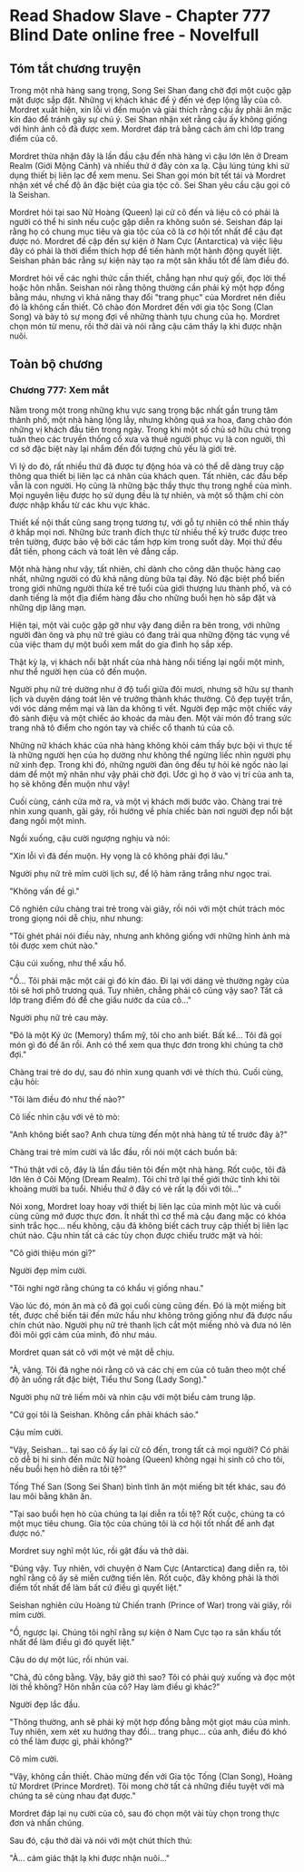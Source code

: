 # Read Shadow Slave - Chapter 777 Blind Date online free - Novelfull

## Tóm tắt chương truyện

Trong một nhà hàng sang trọng, Song Sei Shan đang chờ đợi một cuộc gặp mặt được sắp đặt. Những vị khách khác để ý đến vẻ đẹp lộng lẫy của cô. Mordret xuất hiện, xin lỗi vì đến muộn và giải thích rằng cậu ấy phải ăn mặc kín đáo để tránh gây sự chú ý. Sei Shan nhận xét rằng cậu ấy không giống với hình ảnh cô đã được xem. Mordret đáp trả bằng cách ám chỉ lớp trang điểm của cô.

Mordret thừa nhận đây là lần đầu cậu đến nhà hàng vì cậu lớn lên ở Dream Realm (Giới Mộng Cảnh) và nhiều thứ ở đây còn xa lạ. Cậu lúng túng khi sử dụng thiết bị liên lạc để xem menu. Sei Shan gọi món bít tết tái và Mordret nhận xét về chế độ ăn đặc biệt của gia tộc cô. Sei Shan yêu cầu cậu gọi cô là Seishan.

Mordret hỏi tại sao Nữ Hoàng (Queen) lại cử cô đến và liệu cô có phải là người có thể hi sinh nếu cuộc gặp diễn ra không suôn sẻ. Seishan đáp lại rằng họ có chung mục tiêu và gia tộc của cô là cơ hội tốt nhất để cậu đạt được nó. Mordret đề cập đến sự kiện ở Nam Cực (Antarctica) và việc liệu đây có phải là thời điểm thích hợp để tiến hành một hành động quyết liệt. Seishan phản bác rằng sự kiện này tạo ra một sân khấu tốt để làm điều đó.

Mordret hỏi về các nghi thức cần thiết, chẳng hạn như quỳ gối, đọc lời thề hoặc hôn nhẫn. Seishan nói rằng thông thường cần phải ký một hợp đồng bằng máu, nhưng vì khả năng thay đổi "trang phục" của Mordret nên điều đó là không cần thiết. Cô chào đón Mordret đến với gia tộc Song (Clan Song) và bày tỏ sự mong đợi về những thành tựu chung của họ. Mordret chọn món từ menu, rồi thở dài và nói rằng cậu cảm thấy lạ khi được nhận nuôi.

## Toàn bộ chương

### Chương 777: Xem mắt

Nằm trong một trong những khu vực sang trọng bậc nhất gần trung tâm thành phố, một nhà hàng lộng lẫy, nhưng không quá xa hoa, đang chào đón những vị khách đầu tiên trong ngày. Trong khi một số chủ sở hữu chú trọng tuân theo các truyền thống cổ xưa và thuê người phục vụ là con người, thì cơ sở đặc biệt này lại nhắm đến đối tượng chủ yếu là giới trẻ.

Vì lý do đó, rất nhiều thứ đã được tự động hóa và có thể dễ dàng truy cập thông qua thiết bị liên lạc cá nhân của khách quen. Tất nhiên, các đầu bếp vẫn là con người. Họ cũng là những bậc thầy thực thụ trong nghề của mình. Mọi nguyên liệu được họ sử dụng đều là tự nhiên, và một số thậm chí còn được nhập khẩu từ các khu vực khác.

Thiết kế nội thất cũng sang trọng tương tự, với gỗ tự nhiên có thể nhìn thấy ở khắp mọi nơi. Những bức tranh đích thực từ nhiều thế kỷ trước được treo trên tường, được bảo vệ bởi các tấm hợp kim trong suốt dày. Mọi thứ đều đắt tiền, phong cách và toát lên vẻ đẳng cấp.

Một nhà hàng như vậy, tất nhiên, chỉ dành cho công dân thuộc hàng cao nhất, những người có đủ khả năng dùng bữa tại đây. Nó đặc biệt phổ biến trong giới những người thừa kế trẻ tuổi của giới thượng lưu thành phố, và có danh tiếng là một địa điểm hàng đầu cho những buổi hẹn hò sắp đặt và những dịp lãng mạn.

Hiện tại, một vài cuộc gặp gỡ như vậy đang diễn ra bên trong, với những người đàn ông và phụ nữ trẻ giàu có đang trải qua những động tác vụng về của việc tham dự một buổi xem mắt do gia đình họ sắp xếp.

Thật kỳ lạ, vị khách nổi bật nhất của nhà hàng nổi tiếng lại ngồi một mình, như thể người hẹn của cô đến muộn.

Người phụ nữ trẻ dường như ở độ tuổi giữa đôi mươi, nhưng sở hữu sự thanh lịch và duyên dáng toát lên vẻ trưởng thành khác thường. Cô đẹp tuyệt trần, với vóc dáng mềm mại và làn da không tì vết. Người đẹp mặc một chiếc váy đỏ sành điệu và một chiếc áo khoác da màu đen. Một vài món đồ trang sức trang nhã tô điểm cho ngón tay và chiếc cổ thanh tú của cô.

Những nữ khách khác của nhà hàng không khỏi cảm thấy bực bội vì thực tế là những người hẹn của họ dường như không thể ngừng liếc nhìn người phụ nữ xinh đẹp. Trong khi đó, những người đàn ông đều tự hỏi kẻ ngốc nào lại dám để một mỹ nhân như vậy phải chờ đợi. Ước gì họ ở vào vị trí của anh ta, họ sẽ không đến muộn như vậy!

Cuối cùng, cánh cửa mở ra, và một vị khách mới bước vào. Chàng trai trẻ nhìn xung quanh, gãi gáy, rồi hướng về phía chiếc bàn nơi người đẹp nổi bật đang ngồi một mình.

Ngồi xuống, cậu cười ngượng nghịu và nói:

"Xin lỗi vì đã đến muộn. Hy vọng là cô không phải đợi lâu."

Người phụ nữ trẻ mỉm cười lịch sự, để lộ hàm răng trắng như ngọc trai.

"Không vấn đề gì."

Cô nghiên cứu chàng trai trẻ trong vài giây, rồi nói với một chút trách móc trong giọng nói dễ chịu, như nhung:

"Tôi ghét phải nói điều này, nhưng anh không giống với những hình ảnh mà tôi được xem chút nào."

Cậu cúi xuống, như thể xấu hổ.

"Ồ... Tôi phải mặc một cái gì đó kín đáo. Đi lại với dáng vẻ thường ngày của tôi sẽ hơi phô trương quá. Tuy nhiên, chẳng phải cô cũng vậy sao? Tất cả lớp trang điểm đó để che giấu nước da của cô..."

Người phụ nữ trẻ cau mày.

"Đó là một Ký ức (Memory) thẩm mỹ, tôi cho anh biết. Bất kể... Tôi đã gọi món gì đó để ăn rồi. Anh có thể xem qua thực đơn trong khi chúng ta chờ đợi."

Chàng trai trẻ do dự, sau đó nhìn xung quanh với vẻ thích thú. Cuối cùng, cậu hỏi:

"Tôi làm điều đó như thế nào?"

Cô liếc nhìn cậu với vẻ tò mò:

"Anh không biết sao? Anh chưa từng đến một nhà hàng tử tế trước đây à?"

Chàng trai trẻ mỉm cười và lắc đầu, rồi nói một cách buồn bã:

"Thú thật với cô, đây là lần đầu tiên tôi đến một nhà hàng. Rốt cuộc, tôi đã lớn lên ở Cõi Mộng (Dream Realm). Tôi chỉ trở lại thế giới thức tỉnh khi tôi khoảng mười ba tuổi. Nhiều thứ ở đây có vẻ rất lạ đối với tôi..."

Nói xong, Mordret loay hoay với thiết bị liên lạc của mình một lúc và cuối cùng cũng mở được thực đơn. Ít nhất thì cơ thể mà cậu đang mặc có khóa sinh trắc học... nếu không, cậu đã không biết cách truy cập thiết bị liên lạc chút nào. Cậu nhìn tất cả các tùy chọn được chiếu trước mặt và hỏi:

"Cô giới thiệu món gì?"

Người đẹp mỉm cười.

"Tôi nghi ngờ rằng chúng ta có khẩu vị giống nhau."

Vào lúc đó, món ăn mà cô đã gọi cuối cùng cũng đến. Đó là một miếng bít tết, được chế biến tái đến mức hầu như không trông giống như đã được nấu chín chút nào. Người phụ nữ trẻ thanh lịch cắt một miếng nhỏ và đưa nó lên đôi môi gợi cảm của mình, đỏ như máu.

Mordret quan sát cô với một vẻ mặt dễ chịu.

"À, vâng. Tôi đã nghe nói rằng cô và các chị em của cô tuân theo một chế độ ăn uống rất đặc biệt, Tiểu thư Song (Lady Song)."

Người phụ nữ trẻ liếm môi và nhìn cậu với một biểu cảm trung lập.

"Cứ gọi tôi là Seishan. Không cần phải khách sáo."

Cậu mỉm cười.

"Vậy, Seishan... tại sao cô ấy lại cử cô đến, trong tất cả mọi người? Có phải cô dễ bị hi sinh đến mức Nữ hoàng (Queen) không ngại hi sinh cô cho tôi, nếu buổi hẹn hò diễn ra tồi tệ?"

Tống Thế San (Song Sei Shan) bình tĩnh ăn một miếng bít tết khác, sau đó lau môi bằng khăn ăn.

"Tại sao buổi hẹn hò của chúng ta lại diễn ra tồi tệ? Rốt cuộc, chúng ta có một mục tiêu chung. Gia tộc của chúng tôi là cơ hội tốt nhất để anh đạt được nó."

Mordret suy nghĩ một lúc, rồi gật đầu và thở dài.

"Đúng vậy. Tuy nhiên, với chuyện ở Nam Cực (Antarctica) đang diễn ra, tôi nghĩ rằng cô ấy sẽ miễn cưỡng tiến lên. Rốt cuộc, đây không phải là thời điểm tốt nhất để làm bất cứ điều gì quyết liệt."

Seishan nghiên cứu Hoàng tử Chiến tranh (Prince of War) trong vài giây, rồi mỉm cười.

"Ồ, ngược lại. Chúng tôi nghĩ rằng sự kiện ở Nam Cực tạo ra sân khấu tốt nhất để làm điều gì đó quyết liệt."

Cậu do dự một lúc, rồi nhún vai.

"Chà, đủ công bằng. Vậy, bây giờ thì sao? Tôi có phải quỳ xuống và đọc một lời thề không? Hôn nhẫn của cô? Hay làm điều gì khác?"

Người đẹp lắc đầu.

"Thông thường, anh sẽ phải ký một hợp đồng bằng một giọt máu của mình. Tuy nhiên, xem xét xu hướng thay đổi... trang phục... của anh, điều đó khó có thể làm được gì, phải không?"

Cô mỉm cười.

"Vậy, không cần thiết. Chào mừng đến với Gia tộc Tống (Clan Song), Hoàng tử Mordret (Prince Mordret). Tôi mong chờ tất cả những điều tuyệt vời mà chúng ta sẽ cùng nhau đạt được."

Mordret đáp lại nụ cười của cô, sau đó chọn một vài tùy chọn trong thực đơn và nhấn chúng.

Sau đó, cậu thở dài và nói với một chút thích thú:

"À... cảm giác thật lạ khi được nhận nuôi..."